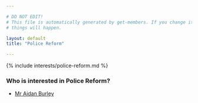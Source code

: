 ```yaml
---

# DO NOT EDIT!
# This file is automatically generated by get-members. If you change it, bad
# things will happen.

layout: default
title: "Police Reform"

---
```


{% include interests/police-reform.md %}

### Who is interested in Police Reform?


* [Mr Aidan Burley](members/mr-aidan-burley.html)
